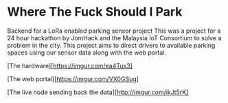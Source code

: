 # Where The Fuck Should I Park
Backend for a LoRa enabled parking sensor project
This was a project for a 24 hour hackathon by JomHack and the Malaysia IoT Consortium to solve a problem in the city. This project aims to direct drivers to available parking spaces using our sensor data along with the web portal.

[The hardware][https://imgur.com/ea4Tus3]

[The web portal][https://imgur.com/VX0GSug]

[The live node sending back the data][http://imgur.com/ikJt5rK]